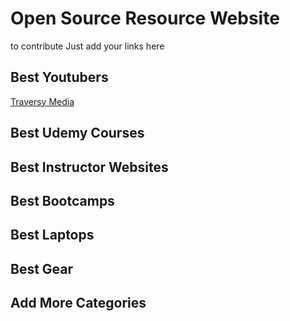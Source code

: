 # Open Source Resource Website
to contribute Just add your links here

## Best Youtubers
[Traversy Media](https://www.youtube.com/user/TechGuyWeb)
## Best Udemy Courses

## Best Instructor Websites

## Best Bootcamps

## Best Laptops

## Best Gear

## Add More Categories
